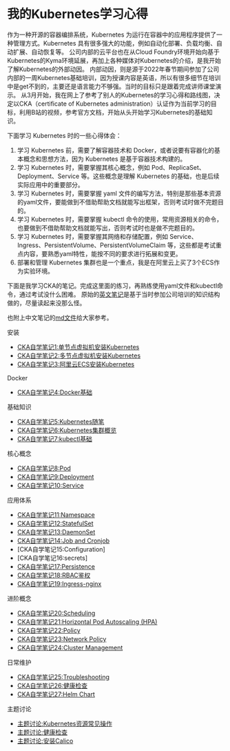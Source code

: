 # 我的Kubernetes学习心得

作为一种开源的容器编排系统，Kubernetes 为运行在容器中的应用程序提供了一种管理方式。Kubernetes 具有很多强大的功能，例如自动化部署、负载均衡、自动扩展、自动恢复等。
公司内部的云平台也在从Cloud Foundry环境开始向基于Kubernetes的Kyma环境延展，再加上各种媒体对Kubernetes的介绍，是我开始了解Kubernetes的外部动因。
内部动因，则是源于2022年春节期间参加了公司内部的一周Kubernetes基础培训，因为授课内容是英语，所以有很多细节在培训中是get不到的，主要还是语言能力不够强。当时的目标只是跟着完成讲师课堂演示。
从3月开始，我在网上了参考了别人的Kubernetes的学习心得和路线图，决定以CKA（certificate of Kubernetes administration）认证作为当前学习的目标，利用B站的视频，参考官方文档，开始从头开始学习Kubernetes的基础知识。

下面学习 Kubernetes 时的一些心得体会：

1. 学习 Kubernetes 前，需要了解容器技术和 Docker，或者说要有容器化的基本概念和思想方法，因为 Kubernetes 是基于容器技术构建的。
2. 学习 Kubernetes 时，需要掌握其核心概念，例如 Pod、ReplicaSet、Deployment、Service 等。这些概念是理解 Kubernetes 的基础，也是后续实际应用中的重要部分。
3. 学习 Kubernetes 时，需要掌握 yaml 文件的编写方法，特别是那些基本资源的yaml文件，要能做到不借助帮助文档就能写出框架，否则考试时做不完题目的。
4. 学习 Kubernetes 时，需要掌握 kubectl 命令的使用，常用资源相关的命令，也要做到不借助帮助文档就能写出，否则考试时也是做不完题目的。
5. 学习 Kubernetes 时，需要掌握其网络和存储配置，例如 Service、Ingress、PersistentVolume、PersistentVolumeClaim 等，这些都是考试重点内容，要熟悉yaml特性，能按不同的要求进行拓展和变更。
6. 部署和管理 Kubernetes 集群也是一个重点，我是在阿里云上买了3个ECS作为实验环境。

下面是我学习CKA的笔记。完成这里面的练习，再熟练使用yaml文件和kubectl命令，通过考试没什么困难。
原始的[英文笔记](https://huyuhui001.github.io/mySite/k8s/)是基于当时参加公司培训的知识结构做的，尽量读起来没那么怪。

也附上中文笔记的[md文件](https://github.com/huyuhui001/myEssays/tree/hjmain/cka)给大家参考。

安装

- [CKA自学笔记1:单节点虚拟机安装Kubernetes](https://zhuanlan.zhihu.com/p/610095132)
- [CKA自学笔记2:多节点虚拟机安装Kubernetes](https://zhuanlan.zhihu.com/p/611350539)
- [CKA自学笔记3:阿里云ECS安装Kubernetes](https://zhuanlan.zhihu.com/p/612225376)

Docker

- [CKA自学笔记4:Docker基础](https://zhuanlan.zhihu.com/p/614388639)

基础知识

- [CKA自学笔记5:Kubernetes随笔](https://zhuanlan.zhihu.com/p/618940178)
- [CKA自学笔记6:Kubernetes集群概览](https://zhuanlan.zhihu.com/p/619623429)
- [CKA自学笔记7:kubectl基础](https://zhuanlan.zhihu.com/p/619683153)

核心概念

- [CKA自学笔记8:Pod](https://zhuanlan.zhihu.com/p/623856395)
- [CKA自学笔记9:Deployment](https://zhuanlan.zhihu.com/p/623856740)
- [CKA自学笔记10:Service](https://zhuanlan.zhihu.com/p/623856925)

应用体系

- [CKA自学笔记11:Namespace](https://zhuanlan.zhihu.com/p/623967582)
- [CKA自学笔记12:StatefulSet](https://zhuanlan.zhihu.com/p/623978015)
- [CKA自学笔记13:DaemonSet](https://zhuanlan.zhihu.com/p/623979116)
- [CKA自学笔记14:Job and Cronjob](https://zhuanlan.zhihu.com/p/623982580)
- [CKA自学笔记15:Configuration]
- [CKA自学笔记16:secrets]
- [CKA自学笔记17:Persistence](https://zhuanlan.zhihu.com/p/624313188)
- [CKA自学笔记18:RBAC鉴权](https://zhuanlan.zhihu.com/p/625880910)
- [CKA自学笔记19:Ingress-nginx](https://zhuanlan.zhihu.com/p/626303635)

进阶概念

- [CKA自学笔记20:Scheduling](https://zhuanlan.zhihu.com/p/626321291)
- [CKA自学笔记21:Horizontal Pod Autoscaling (HPA)](https://zhuanlan.zhihu.com/p/626326299)
- [CKA自学笔记22:Policy](https://zhuanlan.zhihu.com/p/626331282)
- [CKA自学笔记23:Network Policy](https://zhuanlan.zhihu.com/p/626339983)
- [CKA自学笔记24:Cluster Management](https://zhuanlan.zhihu.com/p/626348952)

日常维护

- [CKA自学笔记25:Troubleshooting](https://zhuanlan.zhihu.com/p/626356382)
- [CKA自学笔记26:健康检查](https://zhuanlan.zhihu.com/p/626358874)
- [CKA自学笔记27:Helm Chart](https://zhuanlan.zhihu.com/p/626364545)

主题讨论

- [主题讨论:Kubernetes资源常见操作](https://zhuanlan.zhihu.com/p/626416961)
- [主题讨论:健康检查](https://zhuanlan.zhihu.com/p/626437189)
- [主题讨论:安装Calico](https://zhuanlan.zhihu.com/p/626458560)
